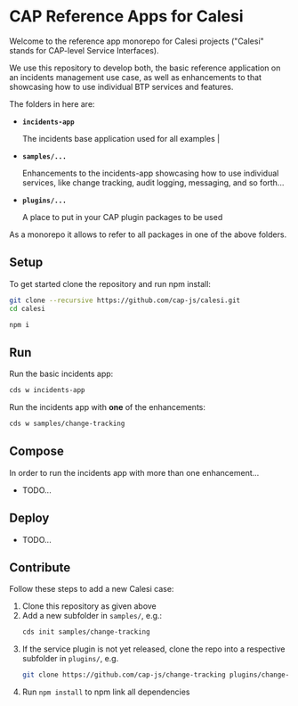 # CAP Reference Apps for Calesi

Welcome to the reference app monorepo for Calesi projects ("Calesi" stands for CAP-level Service Interfaces).

We use this repository to develop both, the basic reference application on an incidents management use case, as well as enhancements to that showcasing how to use individual BTP services and features.

The folders in here are:

- **`incidents-app`**

    The incidents base application used for all examples         |

- **`samples/...`**

    Enhancements to the incidents-app showcasing how to use individual services, like change tracking, audit logging, messaging, and so forth...

- **`plugins/...`**

    A place to put in your CAP plugin packages to be used

As a monorepo it allows to refer to all packages in one of the above folders.



## Setup

To get started clone the repository and run npm install:

```sh
git clone --recursive https://github.com/cap-js/calesi.git
cd calesi
```

```sh
npm i
```



## Run

Run the basic incidents app:

```sh
cds w incidents-app
```

Run the incidents app with **one** of the enhancements:

```sh
cds w samples/change-tracking
```



## Compose

In order to run the incidents app with more than one enhancement...

- TODO...

## Deploy

- TODO...


## Contribute

Follow these steps to add a new Calesi case:

1. Clone this repository as given above
2. Add a new subfolder in `samples/`, e.g.:
   ```sh
   cds init samples/change-tracking
   ```
3. If the service plugin is not yet released, clone the repo into a respective subfolder in `plugins/`, e.g.
   ```sh
   git clone https://github.com/cap-js/change-tracking plugins/change-tracking
   ```
4. Run `npm install` to npm link all dependencies
